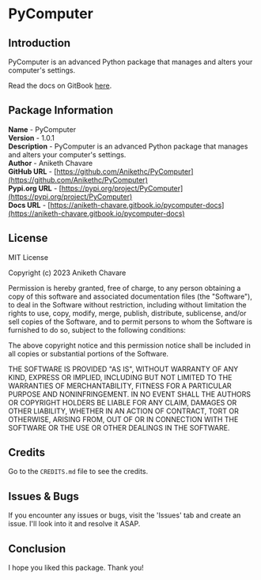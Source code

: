 # PyComputer

## Introduction

PyComputer is an advanced Python package that manages and alters your computer's settings.

Read the docs on GitBook [here](https://aniketh-chavare.gitbook.io/pycomputer-docs).

## Package Information

**Name** - PyComputer</br>
**Version** - 1.0.1</br>
**Description** - PyComputer is an advanced Python package that manages and alters your computer's settings.</br>
**Author** - Aniketh Chavare</br>
**GitHub URL** - [https://github.com/Anikethc/PyComputer](https://github.com/Anikethc/PyComputer)</br>
**Pypi.org URL** - [https://pypi.org/project/PyComputer](https://pypi.org/project/PyComputer)</br>
**Docs URL** - [https://aniketh-chavare.gitbook.io/pycomputer-docs](https://aniketh-chavare.gitbook.io/pycomputer-docs)

## License

MIT License

Copyright (c) 2023 Aniketh Chavare

Permission is hereby granted, free of charge, to any person obtaining a copy
of this software and associated documentation files (the "Software"), to deal
in the Software without restriction, including without limitation the rights
to use, copy, modify, merge, publish, distribute, sublicense, and/or sell
copies of the Software, and to permit persons to whom the Software is
furnished to do so, subject to the following conditions:

The above copyright notice and this permission notice shall be included in all
copies or substantial portions of the Software.

THE SOFTWARE IS PROVIDED "AS IS", WITHOUT WARRANTY OF ANY KIND, EXPRESS OR
IMPLIED, INCLUDING BUT NOT LIMITED TO THE WARRANTIES OF MERCHANTABILITY,
FITNESS FOR A PARTICULAR PURPOSE AND NONINFRINGEMENT. IN NO EVENT SHALL THE
AUTHORS OR COPYRIGHT HOLDERS BE LIABLE FOR ANY CLAIM, DAMAGES OR OTHER
LIABILITY, WHETHER IN AN ACTION OF CONTRACT, TORT OR OTHERWISE, ARISING FROM,
OUT OF OR IN CONNECTION WITH THE SOFTWARE OR THE USE OR OTHER DEALINGS IN THE
SOFTWARE.

## Credits

Go to the `CREDITS.md` file to see the credits.

## Issues & Bugs

If you encounter any issues or bugs, visit the 'Issues' tab and create an issue. I'll look into it and resolve it ASAP.

## Conclusion

I hope you liked this package. Thank you!